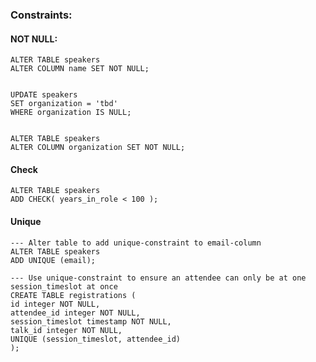 
### Constraints:

#### NOT NULL:

```postgresql
ALTER TABLE speakers
ALTER COLUMN name SET NOT NULL;


UPDATE speakers
SET organization = 'tbd'
WHERE organization IS NULL;


ALTER TABLE speakers
ALTER COLUMN organization SET NOT NULL;
```

#### Check
```postgresql
ALTER TABLE speakers
ADD CHECK( years_in_role < 100 );
```

#### Unique
```postgresql
--- Alter table to add unique-constraint to email-column
ALTER TABLE speakers
ADD UNIQUE (email);

--- Use unique-constraint to ensure an attendee can only be at one session_timeslot at once
CREATE TABLE registrations (
id integer NOT NULL,
attendee_id integer NOT NULL,
session_timeslot timestamp NOT NULL,
talk_id integer NOT NULL,
UNIQUE (session_timeslot, attendee_id)
);
```

